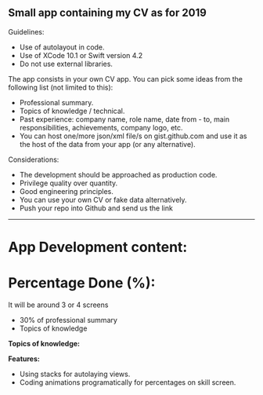 
## Small app containing my CV as for 2019

Guidelines:
- Use of autolayout in code.
- Use of XCode 10.1 or Swift version 4.2
- Do not use external libraries.

The app consists in your own CV app. You can pick some ideas from the following list (not limited to this):
-	Professional summary.
-	Topics of knowledge / technical.
-	Past experience: company name, role name, date from - to, main responsibilities, achievements, company logo, etc.
-	You can host one/more json/xml file/s on gist.github.com and use it as the host of the data from your app (or any alternative).

Considerations:
-	The development should be approached as production code. 
-	Privilege quality over quantity.
-	Good engineering principles.
-	You can use your own CV or fake data alternatively.
-	Push your repo into Github and send us the link

--------------------
# App Development content:

# Percentage Done (%):

It will be around 3 or 4 screens

- 30% of professional summary
- Topics of knowledge

**Topics of knowledge:**


**Features:**
 - Using stacks for autolaying views.
 - Coding animations programatically for percentages on skill screen.
 
 


